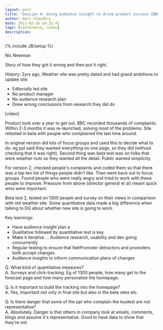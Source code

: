```yaml
---
layout: post
title: "Session 4: Using audience insight to drive product success (BBC Case Study) #pcampldn"
author: Amir Chaudhry
date: 2011-02-26 14:32:41
tags: [conference, notes]
description:
---
```

{% include JB/setup %}

Nic Newman

Story of how they got it wrong and then put it right.

History: 2yrs ago, Weather site was pretty dated and had grand ambitions to update site.
 - Editorially led site
 - No product manager
 - No audience research plan
 - Drew wrong conclusions from research they did do

\[video\]

Product took over a year to get out. BBC recorded thousands of complaints. Within 2-3 months it was re-launched, solving most of the problems. Site retested in beta with people who complained the last time around.

In original version did lots of focus groups and used this to decide what to do. eg ppl said they wanted everything on one page, so they did (without checking that it was right). Second thing was beta test was on folks that were weather nuts so they wanted all the detail. Public wanted simplicity.

For version 2, checked people's complaints and coded them so that there was a top ten list of things people didn't like. Then went back out to focus groups. Found people who were really angry and tried to work with these people to improve. Pressure from above (director general et al) meant quick wins were important.

Beta test 2, tested on 1300 people and survey on their views in comparison with old weather site. Some quantitative data made a big difference when talking to DG about whether new site is going to work.

Key learnings: 
 - Have audience insight plan a
 - Qualitative followed by quantitative test is key
 - Make it iterative ... Audience research, usability and dev going concurrently
 - Regular testing to ensure that NetPromoter detractors and promoters both accept changes
 - Audience insights to inform communication plans of changes

Q. What kind of quantitative measures? <br />
A. Surveys and click-tracking. Eg of 1300 people, how many get to the forecast page and how many personalize the homepage.

Q. Is it important to build the tracking into the homepage? <br />
A. Yes, important not only in final site but also in the beta sites etc.

Q. Is there danger that some of the ppl who complain the loudest are not representative? <br />
A. Absolutely. Danger is that others in company look at emails, comments, blogs and assume it's representative. Good to have data to show that they're not.
